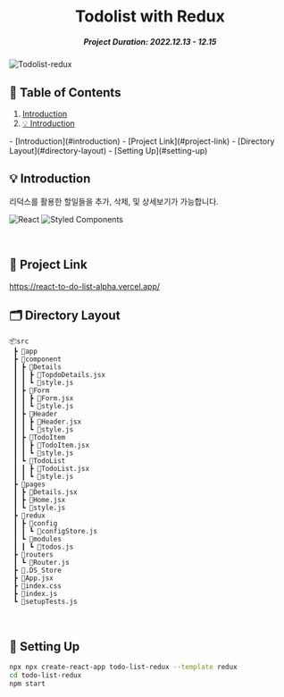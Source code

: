 <h1 align="center"> Todolist with Redux </h1> 
<h5 align="center"> Project Duration: 2022.12.13 - 12.15</h5>

![Todolist-redux](https://user-images.githubusercontent.com/29205152/208035136-1868a013-570b-4850-bc48-c164ad65d792.gif)


## 📖 Table of Contents
<ol>
 <li><a href="#introduction">Introduction</a></li>
  <li><a href="#int">💡 Introduction</a></li>

</ol>
- [Introduction](#introduction)
- [Project Link](#project-link)
- [Directory Layout](#directory-layout)
- [Setting Up](#setting-up)

</br>

<!-- ABOUT THE PROJECT -->
<h2 id="introduction">💡 Introduction</h2>
리덕스를 활용한 할일들을 추가, 삭제, 및 상세보기가 가능합니다.

<img alt="React" src ="https://img.shields.io/badge/react-282C34.svg?&style=for-the-badge&logo=react&logoColor=61DAFB"/> <img alt="Styled Components" src ="https://img.shields.io/badge/styled components-282C34.svg?&style=for-the-badge&logo=styledcomponents&logoColor=DB7093"/> 

</br>

## 📍 Project Link
https://react-to-do-list-alpha.vercel.app/

## 🗂 Directory Layout
```
📦src
 ┣ 📂app
 ┣ 📂component
 ┃ ┣ 📂Details
 ┃ ┃ ┣ 📜TopdoDetails.jsx
 ┃ ┃ ┗ 📜style.js
 ┃ ┣ 📂Form
 ┃ ┃ ┣ 📜Form.jsx
 ┃ ┃ ┗ 📜style.js
 ┃ ┣ 📂Header
 ┃ ┃ ┣ 📜Header.jsx
 ┃ ┃ ┗ 📜style.js
 ┃ ┣ 📂TodoItem
 ┃ ┃ ┣ 📜TodoItem.jsx
 ┃ ┃ ┗ 📜style.js
 ┃ ┗ 📂TodoList
 ┃ ┃ ┣ 📜TodoList.jsx
 ┃ ┃ ┗ 📜style.js
 ┣ 📂pages
 ┃ ┣ 📜Details.jsx
 ┃ ┣ 📜Home.jsx
 ┃ ┗ 📜style.js
 ┣ 📂redux
 ┃ ┣ 📂config
 ┃ ┃ ┗ 📜configStore.js
 ┃ ┗ 📂modules
 ┃ ┃ ┗ 📜todos.js
 ┣ 📂routers
 ┃ ┗ 📜Router.js
 ┣ 📜.DS_Store
 ┣ 📜App.jsx
 ┣ 📜index.css
 ┣ 📜index.js
 ┗ 📜setupTests.js
 ```
</br>

 ## 🎯 Setting Up
```sh
npx npx create-react-app todo-list-redux --template redux
cd todo-list-redux
npm start
```
